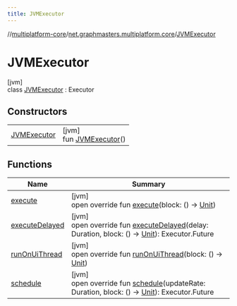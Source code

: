```yaml
---
title: JVMExecutor
---
```

//[multiplatform-core](../../../index.html)/[net.graphmasters.multiplatform.core](../index.html)/[JVMExecutor](index.html)



# JVMExecutor



[jvm]\
class [JVMExecutor](index.html) : Executor



## Constructors


| | |
|---|---|
| [JVMExecutor](-j-v-m-executor.html) | [jvm]<br>fun [JVMExecutor](-j-v-m-executor.html)() |


## Functions


| Name | Summary |
|---|---|
| [execute](execute.html) | [jvm]<br>open override fun [execute](execute.html)(block: () -&gt; [Unit](https://kotlinlang.org/api/latest/jvm/stdlib/kotlin/-unit/index.html)) |
| [executeDelayed](execute-delayed.html) | [jvm]<br>open override fun [executeDelayed](execute-delayed.html)(delay: Duration, block: () -&gt; [Unit](https://kotlinlang.org/api/latest/jvm/stdlib/kotlin/-unit/index.html)): Executor.Future |
| [runOnUiThread](run-on-ui-thread.html) | [jvm]<br>open override fun [runOnUiThread](run-on-ui-thread.html)(block: () -&gt; [Unit](https://kotlinlang.org/api/latest/jvm/stdlib/kotlin/-unit/index.html)) |
| [schedule](schedule.html) | [jvm]<br>open override fun [schedule](schedule.html)(updateRate: Duration, block: () -&gt; [Unit](https://kotlinlang.org/api/latest/jvm/stdlib/kotlin/-unit/index.html)): Executor.Future |

